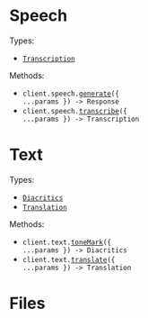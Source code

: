 # Speech

Types:

- <code><a href="./src/resources/speech.ts">Transcription</a></code>

Methods:

- <code title="post /v1/speech">client.speech.<a href="./src/resources/speech.ts">generate</a>({ ...params }) -> Response</code>
- <code title="post /v1/transcriptions">client.speech.<a href="./src/resources/speech.ts">transcribe</a>({ ...params }) -> Transcription</code>

# Text

Types:

- <code><a href="./src/resources/text.ts">Diacritics</a></code>
- <code><a href="./src/resources/text.ts">Translation</a></code>

Methods:

- <code title="post /v1/diacritics">client.text.<a href="./src/resources/text.ts">toneMark</a>({ ...params }) -> Diacritics</code>
- <code title="post /v1/translate">client.text.<a href="./src/resources/text.ts">translate</a>({ ...params }) -> Translation</code>

# Files
